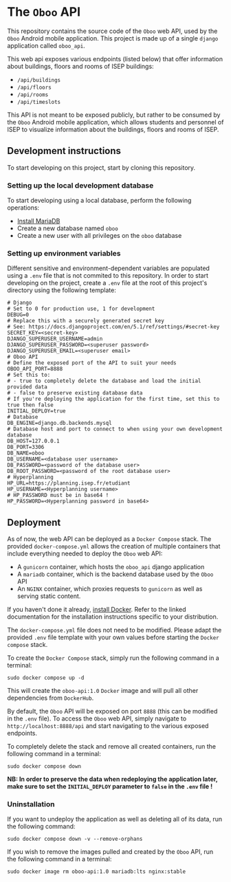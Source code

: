 # The `Oboo` API

This repository contains the source code of the `Oboo` web API, used by the `Oboo` Android mobile application.
This project is made up of a single `django` application called `oboo_api`.

This web api exposes various endpoints (listed below) that offer information about buildings, floors and rooms of ISEP buildings:
- `/api/buildings`
- `/api/floors`
- `/api/rooms`
- `/api/timeslots`

This API is not meant to be exposed publicly, but rather to be consumed by the `Oboo` Android mobile application, which allows
students and personnel of ISEP to visualize information about the buildings, floors and rooms of ISEP.

## Development instructions

To start developing on this project, start by cloning this repository.

### Setting up the local development database

To start developing using a local database, perform the following operations:
- [Install MariaDB](https://mariadb.org/download/?t=repo-config)
- Create a new database named `oboo`
- Create a new user with all privileges on the `oboo` database

### Setting up environment variables

Different sensitive and environment-dependent variables are populated using a `.env` file that is not commited to this repository.
In order to start developing on the project, create a `.env` file at the root of this project's directory using the following template:
```properties
# Django
# Set to 0 for production use, 1 for development
DEBUG=0
# Replace this with a securely generated secret key
# See: https://docs.djangoproject.com/en/5.1/ref/settings/#secret-key
SECRET_KEY=<secret-key>
DJANGO_SUPERUSER_USERNAME=admin
DJANGO_SUPERUSER_PASSWORD=<superuser password>
DJANGO_SUPERUSER_EMAIL=<superuser email>
# Oboo API
# Define the exposed port of the API to suit your needs
OBOO_API_PORT=8888
# Set this to:
# - true to completely delete the database and load the initial provided data
# - false to preserve existing database data
# If you're deploying the application for the first time, set this to true then false
INITIAL_DEPLOY=true
# Database
DB_ENGINE=django.db.backends.mysql
# Database host and port to connect to when using your own development database
DB_HOST=127.0.0.1
DB_PORT=3306
DB_NAME=oboo
DB_USERNAME=<database user username>
DB_PASSWORD=<password of the database user>
DB_ROOT_PASSWORD=<password of the root database user>
# Hyperplanning
HP_URL=https://planning.isep.fr/etudiant
HP_USERNAME=<Hyperplanning username>
# HP_PASSWORD must be in base64 !
HP_PASSWORD=<Hyperplanning password in base64>
```

## Deployment

As of now, the web API can be deployed as a `Docker Compose` stack. The provided `docker-compose.yml` allows the creation of multiple containers that include everything needed to deploy the `Oboo` web API:
- A `gunicorn` container, which hosts the `oboo_api` django application
- A `mariadb` container, which is the backend database used by the `Oboo` API
- An `NGINX` container, which proxies requests to `gunicorn` as well as serving static content.

If you haven't done it already, [install Docker](https://docs.docker.com/engine/install/). Refer to the linked documentation for the installation instructions specific to your distribution.

The `docker-compose.yml` file does not need to be modified. Please adapt the provided `.env` file template with your own values before starting the `Docker compose` stack.

To create the `Docker Compose` stack, simply run the following command in a terminal:
```shell
sudo docker compose up -d
```

This will create the `oboo-api:1.0` `Docker` image and will pull all other dependencies from `DockerHub`.

By default, the `Oboo` API will be exposed on port `8888` (this can be modified in the `.env` file). To access the `Oboo` web API, simply navigate to `http://localhost:8888/api` and start navigating to the various exposed endpoints.

To completely delete the stack and remove all created containers, run the following command in a terminal:
```shell
sudo docker compose down
```

**NB: In order to preserve the data when redeploying the application later, make sure to set the `INITIAL_DEPLOY` parameter to `false` in the `.env` file !**

### Uninstallation

If you want to undeploy the application as well as deleting all of its data, run the following command:
```shell
sudo docker compose down -v --remove-orphans
```

If you wish to remove the images pulled and created by the `Oboo` API, run the following command in a terminal:
```shell
sudo docker image rm oboo-api:1.0 mariadb:lts nginx:stable
```
